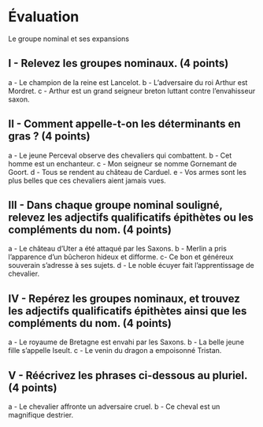 # Évaluation

Le groupe nominal et ses expansions

## I - Relevez les groupes nominaux. (4 points)

a - Le champion de la reine est Lancelot. b - L’adversaire du roi Arthur est Mordret. c - Arthur est un grand seigneur breton luttant contre l’envahisseur saxon.

## II - Comment appelle-t-on les déterminants en gras ? (4 points)

a - Le jeune Perceval observe des chevaliers qui combattent. b - Cet homme est un enchanteur. c - Mon seigneur se nomme Gornemant de Goort. d - Tous se rendent au château de Carduel. e - Vos armes sont les plus belles que ces chevaliers aient jamais vues.

## III - Dans chaque groupe nominal souligné, relevez les adjectifs qualificatifs épithètes ou les compléments du nom. (4 points)

a - Le château d’Uter a été attaqué par les Saxons. b - Merlin a pris l’apparence d’un bûcheron hideux et difforme. c- Ce bon et généreux souverain s’adresse à ses sujets. d - Le noble écuyer fait l’apprentissage de chevalier.

## IV - Repérez les groupes nominaux, et trouvez les adjectifs qualificatifs épithètes ainsi que les compléments du nom. (4 points)

a - Le royaume de Bretagne est envahi par les Saxons. b - La belle jeune fille s’appelle Iseult. c - Le venin du dragon a empoisonné Tristan.

## V - Réécrivez les phrases ci-dessous au pluriel. (4 points)

a - Le chevalier affronte un adversaire cruel.
b - Ce cheval est un magnifique destrier.
